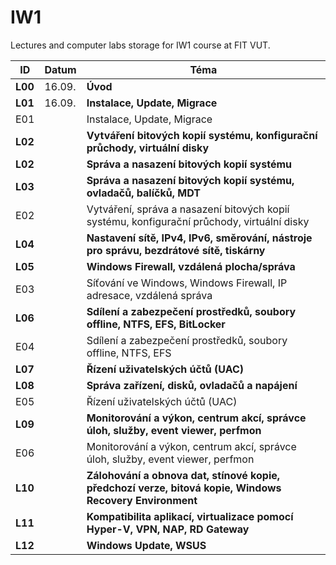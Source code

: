 # IW1
Lectures and computer labs storage for IW1 course at FIT VUT.


| ID      | Datum  | Téma                                                                                                    |
| ------- | ------ | ------------------------------------------------------------------------------------------------------- |
| **L00** | 16.09. | **Úvod**                                                                                                |
| **L01** | 16.09. | **Instalace, Update, Migrace**                                                                          |
| E01     |        | Instalace, Update, Migrace                                                                              |
| **L02** |        | **Vytváření bitových kopií systému, konfigurační průchody, virtuální disky**                            |
| **L02** |        | **Správa a nasazení bitových kopií systému**                                                            |
| **L03** |        | **Správa a nasazení bitových kopií systému, ovladačů, balíčků, MDT**                                    |
| E02     |        | Vytváření, správa a nasazení bitových kopií systému, konfigurační průchody, virtuální disky             |
| **L04** |        | **Nastavení sítě, IPv4, IPv6, směrování, nástroje pro správu, bezdrátové sítě, tiskárny**               |
| **L05** |        | **Windows Firewall, vzdálená plocha/správa**                                                            |
| E03     |        | Síťování ve Windows, Windows Firewall, IP adresace, vzdálená správa                                     |
| **L06** |        | **Sdílení a zabezpečení prostředků, soubory offline, NTFS, EFS, BitLocker**                             |
| E04     |        | Sdílení a zabezpečení prostředků, soubory offline, NTFS, EFS                                            |
| **L07** |        | **Řízení uživatelských účtů (UAC)**                                                                     |
| **L08** |        | **Správa zařízení, disků, ovladačů a napájení**                                                         |
| E05     |        | Řízení uživatelských účtů (UAC)                                                                         |
| **L09** |        | **Monitorování a výkon, centrum akcí, správce úloh, služby, event viewer, perfmon**                     |
| E06     |        | Monitorování a výkon, centrum akcí, správce úloh, služby, event viewer, perfmon                         |
| **L10** |        | **Zálohování a obnova dat, stínové kopie, předchozí verze, bitová kopie, Windows Recovery Environment** |
| **L11** |        | **Kompatibilita aplikací, virtualizace pomocí Hyper-V, VPN, NAP, RD Gateway**                           |
| **L12** |        | **Windows Update, WSUS**                                                                                |
